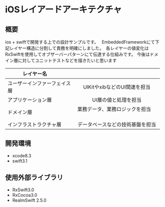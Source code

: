 # iOSレイアードアーキテクチャ


## 概要
ios + swiftで開発する上での設計サンプルです。　
EmbeddedFrameworkにて下記レイヤー構造に分割して責務を明確にしました。　各レイヤーの値変化はRxSwiftを使用してオブザーバーパターンにて伝達する仕組みです。
今後はドメイン層に対してユニットテストなどを描きたいと思います

| レイヤー名        |        | 
| --------------- |:---------------:| 
| ユーザーインファーフェイス層 | UIKitやxibなどのUI関連を担当|
| アプリケーション層 | UI層の値と処理を担当 | 
| ドメイン層 | 業務データ、業務ロジックを担当          | 
| インフラストラクチャ層 | データベースなどの技術基盤を担当| 

## 開発環境
* xcode8.3
* swift3.1

## 使用外部ライブラリ
* RxSwift3.0
* RxCocoa3.0
* RealmSwift 2.5.0
